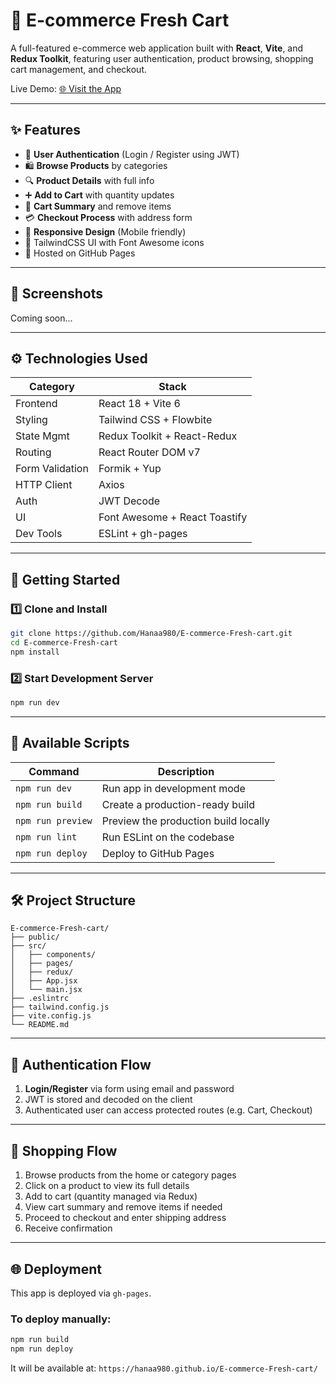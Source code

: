 
# 🛒 E-commerce Fresh Cart

A full-featured e-commerce web application built with **React**, **Vite**, and **Redux Toolkit**, featuring user authentication, product browsing, shopping cart management, and checkout.

Live Demo: [🌐 Visit the App](https://hanaa980.github.io/E-commerce-Fresh-cart/)

---

## ✨ Features

- 🔐 **User Authentication** (Login / Register using JWT)
- 🛍️ **Browse Products** by categories
- 🔍 **Product Details** with full info
- ➕ **Add to Cart** with quantity updates
- 🧾 **Cart Summary** and remove items
- 💳 **Checkout Process** with address form
- 🌙 **Responsive Design** (Mobile friendly)
- 🎨 TailwindCSS UI with Font Awesome icons
- 🚀 Hosted on GitHub Pages

---

## 📸 Screenshots

Coming soon...

---

## ⚙️ Technologies Used

| Category        | Stack                                  |
|----------------|-----------------------------------------|
| Frontend        | React 18 + Vite 6                      |
| Styling         | Tailwind CSS + Flowbite               |
| State Mgmt      | Redux Toolkit + React-Redux           |
| Routing         | React Router DOM v7                   |
| Form Validation | Formik + Yup                          |
| HTTP Client     | Axios                                 |
| Auth            | JWT Decode                            |
| UI              | Font Awesome + React Toastify         |
| Dev Tools       | ESLint + gh-pages                     |

---

## 🚀 Getting Started

### 1️⃣ Clone and Install

```bash
git clone https://github.com/Hanaa980/E-commerce-Fresh-cart.git
cd E-commerce-Fresh-cart
npm install
````

### 2️⃣ Start Development Server

```bash
npm run dev
```

---

## 🧪 Available Scripts

| Command           | Description                          |
| ----------------- | ------------------------------------ |
| `npm run dev`     | Run app in development mode          |
| `npm run build`   | Create a production-ready build      |
| `npm run preview` | Preview the production build locally |
| `npm run lint`    | Run ESLint on the codebase           |
| `npm run deploy`  | Deploy to GitHub Pages               |

---

## 🛠 Project Structure

```
E-commerce-Fresh-cart/
├── public/
├── src/
│   ├── components/
│   ├── pages/
│   ├── redux/
│   ├── App.jsx
│   └── main.jsx
├── .eslintrc
├── tailwind.config.js
├── vite.config.js
└── README.md
```

---

## 🔐 Authentication Flow

1. **Login/Register** via form using email and password
2. JWT is stored and decoded on the client
3. Authenticated user can access protected routes (e.g. Cart, Checkout)

---

## 🛒 Shopping Flow

1. Browse products from the home or category pages
2. Click on a product to view its full details
3. Add to cart (quantity managed via Redux)
4. View cart summary and remove items if needed
5. Proceed to checkout and enter shipping address
6. Receive confirmation

---

## 🌐 Deployment

This app is deployed via `gh-pages`.

### To deploy manually:

```bash
npm run build
npm run deploy
```

It will be available at:
`https://hanaa980.github.io/E-commerce-Fresh-cart/`





